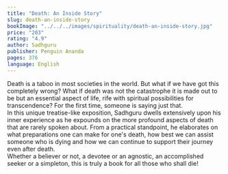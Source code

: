 ```yaml
---
title: "Death: An Inside Story"
slug: death-an-inside-story
bookImage: "../../../images/spirituality/death-an-inside-story.jpg"
price: "203"
rating: "4.9"
author: Sadhguru
publisher: Penguin Ananda
pages: 376
language: English
---
```

Death is a taboo in most societies in the world. But what if we have got this completely wrong? What if death was not the catastrophe it is made out to be but an essential aspect of life, rife with spiritual possibilities for transcendence? For the first time, someone is saying just that.
<br/>
In this unique treatise-like exposition, Sadhguru dwells extensively upon his inner experience as he expounds on the more profound aspects of death that are rarely spoken about. From a practical standpoint, he elaborates on what preparations one can make for one's death, how best we can assist someone who is dying and how we can continue to support their journey even after death.
<br/>
Whether a believer or not, a devotee or an agnostic, an accomplished seeker or a simpleton, this is truly a book for all those who shall die!
<br/>
<br/>